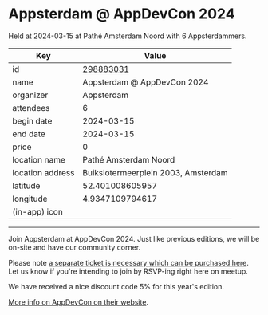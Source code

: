 # Appsterdam @ AppDevCon 2024
Held at 2024-03-15 at Pathé Amsterdam Noord with 6 Appsterdammers.
        
|Key|Value
|---|---|
|id|[298883031](https://www.meetup.com/appsterdam/events/298883031/)|
|name|Appsterdam @ AppDevCon 2024|
|organizer|Appsterdam|
|attendees|6|
|begin date|2024-03-15|
|end date|2024-03-15|
|price|0|
|location name|Pathé Amsterdam Noord|
|location address|Buikslotermeerplein 2003, Amsterdam|
|latitude|52.401008605957|
|longitude|4.9347109794617|
|(in-app) icon||

---

Join Appsterdam at AppDevCon 2024. Just like previous editions, we will be on-site and have our community corner.

Please note [a separate ticket is necessary which can be purchased here](https://egeniq.paydro.com/appdevcon-2024/). Let us know if you're intending to join by RSVP-ing right here on meetup.

We have received a nice discount code 5% for this year's edition.

[More info on AppDevCon on their website](https://appdevcon.nl/). 
